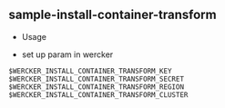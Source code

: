 sample-install-container-transform
---

* Usage

* set up param in wercker

```
$WERCKER_INSTALL_CONTAINER_TRANSFORM_KEY
$WERCKER_INSTALL_CONTAINER_TRANSFORM_SECRET
$WERCKER_INSTALL_CONTAINER_TRANSFORM_REGION
$WERCKER_INSTALL_CONTAINER_TRANSFORM_CLUSTER
```
